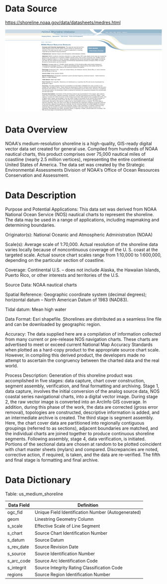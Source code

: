 # Data Source

https://shoreline.noaa.gov/data/datasheets/medres.html

![image info](./img/noaa_shoreline.png)

# Data Overview

NOAA's medium-resolution shoreline is a high-quality, GIS-ready digital vector data set created for general use. Compiled from hundreds of NOAA nautical charts, this product comprises over 75,000 nautical miles of coastline (nearly 2.5 million vertices), representing the entire continental United States of America. The data set was created by the Strategic Environmental Assessments Division of NOAA's Office of Ocean Resources Conservation and Assessment.

# Data Description

Purpose and Potential Applications: This data set was derived from NOAA National Ocean Service (NOS) nautical charts to represent the shoreline. The data may be used in a range of applications, including mapmaking and determining boundaries.

Originator(s): National Oceanic and Atmospheric Administration (NOAA)

Scale(s): Average scale of 1:70,000. Actual resolution of the shoreline data varies locally because of noncontinuous coverage of the U. S. coast at the targeted scale. Actual source chart scales range from 1:10,000 to 1:600,000, depending on the particular section of coastline.

Coverage: Continental U.S. – does not include Alaska, the Hawaiian Islands, Puerto Rico, or other interests and territories of the U.S.

Source Data: NOAA nautical charts

Spatial Reference: Geographic coordinate system (decimal degrees); horizontal datum – North American Datum of 1983 (NAD83).

Tidal datum: Mean high water

Data Format: Esri shapefile. Shorelines are distributed as a seamless line file and can be downloaded by geographic region.

Accuracy: The data supplied here are a compilation of information collected from many current or pre-release NOS navigation charts. These charts are advertised to meet or exceed current National Map Accuracy Standards when plotted as a hard-copy product to the appropriate source chart scale. However, in compiling this derived product, the developers made no attempt to ascertain the congruency between the charted data and the real world.

Process Description: Generation of this shoreline product was accomplished in five stages: data capture, chart cover construction, segment assembly, verification, and final formatting and archiving. Stage 1, data capture, involves the initial conversion of the analog source data, NOS coastal series navigational charts, into a digital vector image. During stage 2, the raw vector image is converted into an ArcInfo GIS coverage. In addition, during this phase of the work, the data are corrected (gross error removal), topologies are constructed, descriptive information is added, and an intermediate archive is created. The third stage is segment assembly. Here, the chart cover data are partitioned into regionally contiguous groupings (referred to as sections), adjacent boundaries are matched, and the individual charts are joined together to produce continuous shoreline segments. Following assembly, stage 4, data verification, is initiated. Portions of the sectional data are chosen at random to be plotted coincident with chart master sheets (mylars) and compared. Discrepancies are noted, corrective action, if required, is taken, and the data are re-verified. The fifth and final stage is formatting and final archive.

# Data Dictionary

Table: us_medium_shoreline

|Data Field | Definition |
|-------|------------|
| ogc_fid | Unique Field Identification Number (Autogenerated) |
| geom | Linestring Geometry Column |
| s_scale | Effective Scale of Line Segment |
| s_chart | Source Chart Identification Number |
| s_datum | Source Datum |
| s_rev_date | Source Revision Date |
| s_source | Source Identification Number |
| s_arc_code | Source Arc Identification Code |
| s_integrit | Source Integrity Rating Classification Code |
| regions | Source Region Identification Number |
